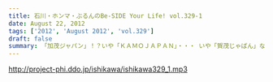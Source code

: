 ```yaml
---
title: 石川・ホンマ・ぶるんのBe-SIDE Your Life! vol.329-1
date: August 22, 2012
tags: ['2012', 'August 2012', 'vol.329']
draft: false
summary: 「加茂ジャパン」！？いや「ＫＡＭＯＪＡＰＡＮ」・・・ いや「賀茂じゃぱん」なんですっ！！！ってどんなオープニングなんだぁ！っていうお話も盛りだくさん。ＮＡＭＡＥ
---
```


http://project-phi.ddo.jp/ishikawa/ishikawa329_1.mp3
